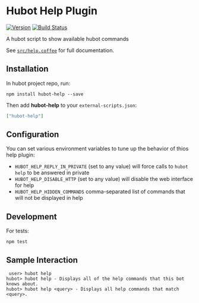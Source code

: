 Hubot Help Plugin
==================

[![Version](https://img.shields.io/npm/v/hubot-help.svg)](https://www.npmjs.com/package/hubot-help)
[![Build Status](https://img.shields.io/travis/hubotio/hubot-help.svg)](https://travis-ci.org/hubotio/hubot-help)

A hubot script to show available hubot commands

See [`src/help.coffee`](src/help.coffee) for full documentation.

Installation
-----------------

In hubot project repo, run:

`npm install hubot-help --save`

Then add **hubot-help** to your `external-scripts.json`:

```json
["hubot-help"]
```

Configuration
-----------------

You can set various environment variables to tune up the behavior of thios help plugin:

- `HUBOT_HELP_REPLY_IN_PRIVATE` (set to any value) will force calls to `hubot help` to be answered in private
- `HUBOT_HELP_DISABLE_HTTP` (set to any value) will disable the web interface for help
- `HUBOT_HELP_HIDDEN_COMMANDS` comma-separated list of commands that will not be displayed in help

Development
-----------------

For tests:

    npm test


Sample Interaction
-----------------

```
 user> hubot help
hubot> hubot help - Displays all of the help commands that this bot knows about.
hubot> hubot help <query> - Displays all help commands that match <query>.
```
